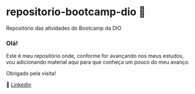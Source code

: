 # repositorio-bootcamp-dio :icecream:

Repositório das atividades do Bootcamp da DIO

### Olá!

Este é meu repositório onde, conforme for avançando nos meus estudos, vou adicionando material aqui para que conheça um pouco do meu avanço.

Obrigado pela visita!

:postbox: [Linkedin](https://www.linkedin.com/in/sergio-ricardo-de-oliveira-228b0336/)


